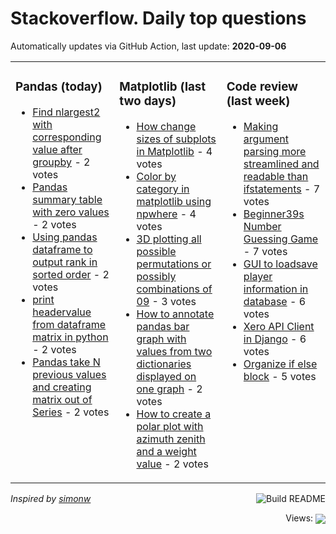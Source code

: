 # Stackoverflow. Daily top questions 

Automatically updates via GitHub Action, last update: **<!-- date starts -->2020-09-06<!-- date ends -->**


<table><tr><td valign="top" width="33%">

### Pandas (today)
<!-- pandas starts -->
* [Find nlargest2 with corresponding value after groupby](https://stackoverflow.com/questions/63766252/find-nlargest2-with-corresponding-value-after-groupby) - 2 votes
* [Pandas summary table with zero values](https://stackoverflow.com/questions/63764972/pandas-summary-table-with-zero-values) - 2 votes
* [Using pandas dataframe to output rank in sorted order](https://stackoverflow.com/questions/63761339/using-pandas-dataframe-to-output-rank-in-sorted-order) - 2 votes
* [print headervalue from dataframe matrix in python](https://stackoverflow.com/questions/63765869/print-header-value-from-dataframe-matrix-in-python) - 2 votes
* [Pandas  take N previous values and creating matrix out of Series](https://stackoverflow.com/questions/63767299/pandas-take-n-previous-values-and-creating-matrix-out-of-series) - 2 votes
<!-- pandas ends -->
</td><td valign="top" width="34%">


### Matplotlib (last two days)
<!-- matplotlib starts -->
* [How change sizes of subplots in Matplotlib](https://stackoverflow.com/questions/63755501/how-change-sizes-of-subplots-in-matplotlib) - 4 votes
* [Color by category in matplotlib using npwhere](https://stackoverflow.com/questions/63749265/color-by-category-in-matplotlib-using-np-where) - 4 votes
* [3D plotting all possible permutations or possibly combinations of 09](https://stackoverflow.com/questions/63744544/3d-plotting-all-possible-permutations-or-possibly-combinations-of-0-9) - 3 votes
* [How to annotate pandas bar graph with values from two dictionaries displayed on one graph](https://stackoverflow.com/questions/63737009/how-to-annotate-pandas-bar-graph-with-values-from-two-dictionaries-displayed-on) - 2 votes
* [How to create a polar plot with azimuth zenith and a weight value](https://stackoverflow.com/questions/63758336/how-to-create-a-polar-plot-with-azimuth-zenith-and-a-weight-value) - 2 votes
<!-- matplotlib ends -->
</td><td valign="top" width="34%">


### Сode review (last week)
<!-- python starts -->
* [Making argument parsing more streamlined and readable than ifstatements](https://codereview.stackexchange.com/questions/248871/making-argument-parsing-more-streamlined-and-readable-than-if-statements) - 7 votes
* [Beginner39s Number Guessing Game](https://codereview.stackexchange.com/questions/248759/beginners-number-guessing-game) - 7 votes
* [GUI to loadsave player information in database](https://codereview.stackexchange.com/questions/248721/gui-to-load-save-player-information-in-database) - 6 votes
* [Xero API Client in Django](https://codereview.stackexchange.com/questions/248920/xero-api-client-in-django) - 6 votes
* [Organize if else block](https://codereview.stackexchange.com/questions/248673/organize-if-else-block) - 5 votes
<!-- python ends -->
</td></tr></table>

<a href="https://github.com/hp0404/hp0404/actions"><img src="https://github.com/hp0404/hp0404/workflows/Build%20README/badge.svg" align="right" alt="Build README"></a> <p>*Inspired by  [simonw](https://github.com/simonw/simonw)*</p>

<div align="right">
<p></p> Views:
<img src="https://profile-counter.glitch.me/hp0404/count.svg" align="center">
</div>